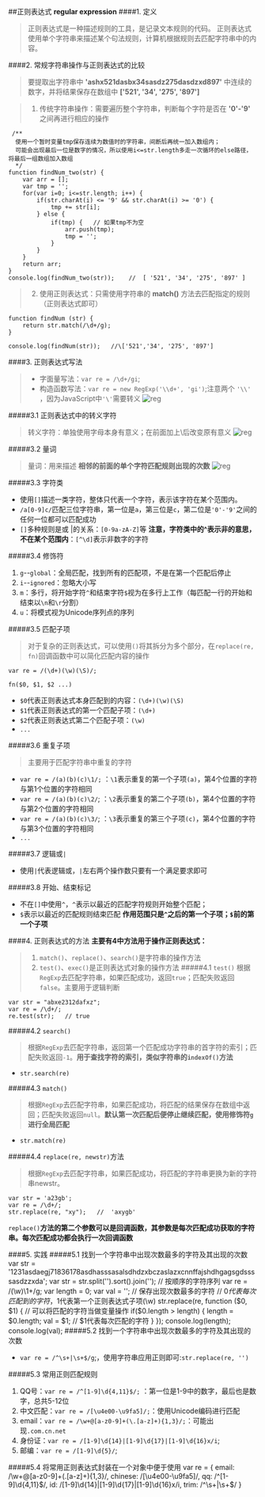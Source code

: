 ##正则表达式   **regular expression**
####1. 定义
>正则表达式是一种描述规则的工具，是记录文本规则的代码。
正则表达式使用单个字符串来描述某个句法规则，计算机根据规则去匹配字符串中的内容。

####2. 常规字符串操作与正则表达式的比较
>要提取出字符串中 __'ashx521dasbx34sasdz275dasdzxd897'__ 中连续的数字，并将结果保存在数组中 **['521', '34', '275', '897']**

> 1. 传统字符串操作：需要遍历整个字符串，判断每个字符是否在 __'0'-'9'__ 之间再进行相应的操作


     /**
      使用一个暂时变量tmp保存连续为数值时的字符串，间断后再统一加入数组内；
      可能会出现最后一位是数字的情况，所以使用i<=str.length多走一次循环的else路径，将最后一组数组加入数组
      */
    function findNum_two(str) {
        var arr = [];
        var tmp = '';
        for(var i=0; i<=str.length; i++) {
            if(str.charAt(i) <= '9' && str.charAt(i) >= '0') {
                tmp += str[i];
            } else {
                if(tmp) {   // 如果tmp不为空
                    arr.push(tmp);
                    tmp = '';
                }
            }
        }
        return arr;
    }
    console.log(findNum_two(str));    //  [ '521', '34', '275', '897' ]

>2. 使用正则表达式：只需使用字符串的 __match()__ 方法去匹配指定的规则（正则表达式即可）


    function findNum (str) {
        return str.match(/\d+/g);
    }

    console.log(findNum(str));   //\['521','34', '275', '897']

####3. 正则表达式写法
> + 字面量写法：`var re = /\d+/gi`;
> + 构造函数写法：`var re = new RegExp('\\d+', 'gi')`;注意两个 `'\\'` ，因为JavaScript中`'\'`需要转义
![reg](https://segmentfault.com/img/bVKMDE?w=1100&h=451 "example")

#####3.1 正则表达式中的转义字符
>转义字符：单独使用字母本身有意义；在前面加上\后改变原有意义
![reg](https://segmentfault.com/img/bVKMGc?w=506&h=399 "转移字符")

#####3.2 量词
>量词：用来描述 **相邻的前面的单个字符匹配规则出现的次数**
![reg](https://segmentfault.com/img/bVKMGc?w=506&h=399 "转义字符")

#####3.3 字符类
+ 使用`[]`描述一类字符，整体只代表一个字符，表示该字符在某个范围内。
+ `/a[0-9]c/`匹配三位字符串，第一位是`a`，第三位是`c`，第二位是`'0'-'9'`之间的任何一位都可以匹配成功
+ `[]`多种规则是或 |的关系：`[0-9a-zA-Z]`等
**注意，字符类中的^表示非的意思，不在某个范围内**：`[^\d]`表示非数字的字符

#####3.4 修饰符
1. `g`--`global`：全局匹配，找到所有的匹配项，不是在第一个匹配后停止
2. `i`--`ignored`：忽略大小写
3. `m`：多行，将开始字符`^`和结束字符`$`视为在多行上工作（每匹配一行的开始和结束以`\n`和`\r`分割）
4. `u`：将模式视为Unicode序列点的序列

#####3.5 匹配子项
>对于复杂的正则表达式，可以使用`()`将其拆分为多个部分，在`replace(re, fn)`回调函数中可以简化匹配内容的操作

`var re = /(\d+)(\w)(\S)/;`

`fn($0, $1, $2 ...)`
+ `$0`代表正则表达式本身匹配到的内容：`(\d+)(\w)(\S)`
+ `$1`代表正则表达式的第一个匹配子项：`(\d+)`
+ `$2`代表正则表达式第二个匹配子项：`(\w)`
+ `...`

#####3.6 重复子项
>主要用于匹配字符串中重复的字符

+ `var re = /(a)(b)(c)\1/;` ：`\1`表示重复的第一个子项`(a)`，第4个位置的字符与第1个位置的字符相同
+ `var re = /(a)(b)(c)\2/`; ：`\2`表示重复的第二个子项`(b)`，第4个位置的字符与第2个位置的字符相同
+ `var re = /(a)(b)(c)\3/`; ：`\3`表示重复的第三个子项`(c)`，第4个位置的字符与第3个位置的字符相同
+ `...`

#####3.7 逻辑或`|`
+ 使用`|`代表逻辑或，`|`左右两个操作数只要有一个满足要求即可

#####3.8 开始、结束标记
+ 不在`[]`中使用`^`，`^`表示以最近的匹配字符规则开始整个匹配；
+ `$`表示以最近的匹配规则结束匹配
**作用范围只是`^`之后的第一个子项；`$`前的第一个子项**

####4. 正则表达式的方法
**主要有4中方法用于操作正则表达式：**
>1. `match()`、`replace()`、`search()`是字符串的操作方法
>2. `test()`、`exec()`是正则表达式对象的操作方法
#####4.1 `test()`
> 根据`RegExp`去匹配字符串，如果匹配成功，返回`true`；匹配失败返回`false`。主要用于逻辑判断

    var str = "abxe2312dafxz";
    var re = /\d+/;
    re.test(str);   // true

#####4.2 `search()`
> 根据`RegExp`去匹配字符串，返回第一个匹配成功字符串的首字符的索引；匹配失败返回`-1`。**用于查找字符的索引，类似字符串的`indexOf()`方法**
+ `str.search(re)`

#####4.3 `match()`
> 根据`RegExp`去匹配字符串，如果匹配成功，将匹配的结果保存在数组中返回；匹配失败返回`null`。**默认第一次匹配后便停止继续匹配，使用修饰符`g`进行全局匹配**
+ `str.match(re)`

#####4.4 `replace(re, newstr)`方法
> 根据`RegExp`去匹配字符串，如果匹配成功，将匹配的字符串更换为新的字符串newstr。

    var str = 'a23gb';
    var re = /\d+/;
    str.replace(re, "xy");   //  'axygb'
`replace()`**方法的第二个参数可以是回调函数，其参数是每次匹配成功获取的字符串。每次匹配成功都会执行一次回调函数**

####5. 实践
#####5.1 找到一个字符串中出现次数最多的字符及其出现的次数
    var str = '1231asdaegj71836178asdhasssasalsdhdzxbczaslazxcnnffajshdhgagsgdssssasdzzxda';
    var str = str.split('').sort().join('');   // 按顺序的字符序列
    var re = /(\w)\1+/g;
    var length = 0;
    var val = '';   // 保存出现次数最多的字符
    // $0代表每次匹配到的字符，$1代表第一个正则表达式子项(\w)
    str.replace(re, function ($0, $1) {  // 可以将匹配的字符当做变量操作
        if($0.length > length) {
            length = $0.length;
            val = $1;    // $1代表每次匹配的字符
        }
    });
    console.log(length);
    console.log(val);
#####5.2 找到一个字符串中出现次数最多的字符及其出现的次数
+ `var re = /^\s+|\s+$/g`;，使用字符串应用正则即可:`str.replace(re, '')`<br>

#####5.3 常用正则匹配规则
1. QQ号：`var re = /^[1-9]\d{4,11}$/;` ：第一位是1-9中的数字，最后也是数字，总共5-12位
2. 中文匹配：`var re = /[\u4e00-\u9fa5]/;`：使用Unicode编码进行匹配
3. email：`var re = /\w+@[a-z0-9]+(\.[a-z]+){1,3}/;`：可能出现`.com.cn.net`
4. 身份证：`var re = /[1-9]\d{14}|[1-9]\d{17}|[1-9]\d{16}x/i`;
5. 邮编：`var re = /[1-9]\d{5}/`;

#####5.4 将常用正则表达式封装在一个对象中便于使用
    var re = {
        email: /\w+@[a-z0-9]+(\.[a-z]+){1,3}/,
        chinese: /[\u4e00-\u9fa5]/,
        qq: /^[1-9]\d{4,11}$/,
        id: /[1-9]\d{14}|[1-9]\d{17}|[1-9]\d{16}x/i,
        trim: /^\s+|\s+$/
    }
